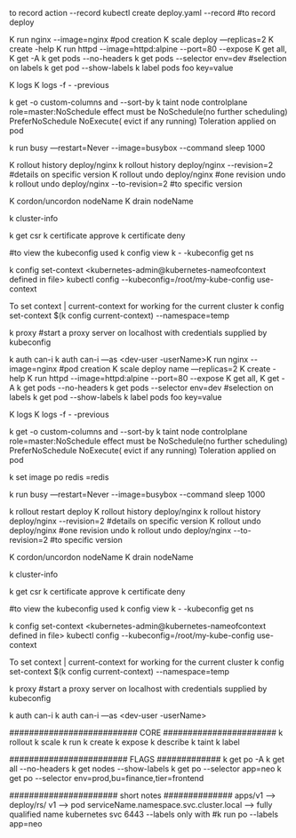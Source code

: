 to record action  --record
kubectl create deploy.yaml --record #to record deploy 

K run nginx --image=nginx #pod creation
K scale deploy <name> —replicas=2
K create -help
K run httpd --image=httpd:alpine --port=80 --expose
K get all, K get -A
k get pods --no-headers
k get pods --selector env=dev #selection on labels
k get pod --show-labels
k label pods foo key=value

K logs <pod>
K logs <pod> -f -  -previous

k get -o custom-columns and --sort-by
k taint node controlplane role=master:NoSchedule
effect must be NoSchedule(no further scheduling) PreferNoSchedule  NoExecute( evict if any running)
Toleration applied on pod



k run busy —restart=Never --image=busybox  --command sleep  1000

K rollout history deploy/nginx 
k rollout history deploy/nginx --revision=2  #details on specific version
K rollout undo deploy/nginx #one revision undo
 k rollout undo  deploy/nginx --to-revision=2 #to specific version 

K cordon/uncordon nodeName
K drain nodeName

k cluster-info

k get csr
k certificate approve <csr-name-userName>
k certificate deny <csr-name-userName>

#to view the kubeconfig used
k config view 
k - -kubeconfig <kubeconfigfile> get ns

k config set-context <kubernetes-admin@kubernetes-nameofcontext defined in file>
kubectl config --kubeconfig=/root/my-kube-config use-context <research-contextName>


To set context | current-context for working for the current cluster
k config set-context $(k config current-context) --namespace=temp

k proxy #start a proxy server on localhost with credentials supplied by kubeconfig


k auth can-i  <delete deploy> 
k auth can-i  <delete deploy>  —as <dev-user -userName>K run nginx --image=nginx #pod creation
K scale deploy name —replicas=2
K create -help
K run httpd --image=httpd:alpine --port=80 --expose
K get all, K get -A
k get pods --no-headers
k get pods --selector env=dev #selection on labels
k get pod --show-labels
k label pods foo key=value

K logs <pod>
K logs <pod> -f -  -previous

k get -o custom-columns and --sort-by
k taint node controlplane role=master:NoSchedule
effect must be NoSchedule(no further scheduling) PreferNoSchedule  NoExecute( evict if any running)
Toleration applied on pod

k set image po redis <redis container name>=redis

k run busy —restart=Never --image=busybox  --command sleep  1000

k rollout restart deploy
K rollout history deploy/nginx 
k rollout history deploy/nginx --revision=2  #details on specific version
K rollout undo deploy/nginx #one revision undo
k rollout undo  deploy/nginx --to-revision=2 #to specific version 

K cordon/uncordon nodeName
K drain nodeName

k cluster-info

k get csr
k certificate approve <csr-name-userName>
k certificate deny <csr-name-userName>

#to view the kubeconfig used
k config view 
k - -kubeconfig <kubeconfigfile> get ns

k config set-context <kubernetes-admin@kubernetes-nameofcontext defined in file>
kubectl config --kubeconfig=/root/my-kube-config use-context <research-contextName>


To set context | current-context for working for the current cluster
k config set-context $(k config current-context) --namespace=temp

k proxy #start a proxy server on localhost with credentials supplied by kubeconfig


k auth can-i  <delete deploy> 
k auth can-i  <delete deploy>  —as <dev-user -userName>


##########################  CORE  #######################
k rollout
k scale
k run 
k create
k expose 
k describe 
k taint
k label

######################## FLAGS #############
k get po -A 
k get all --no-headers 
k get nodes --show-labels
k get po --selector app=neo
k get po --selector env=prod,bu=finance,tier=frontend


###################### short notes ##############
apps/v1 --> deploy/rs/
v1 --> pod
serviceName.namespace.svc.cluster.local --> fully qualified name
kubernetes svc 6443
--labels only with  #k run po --labels app=neo